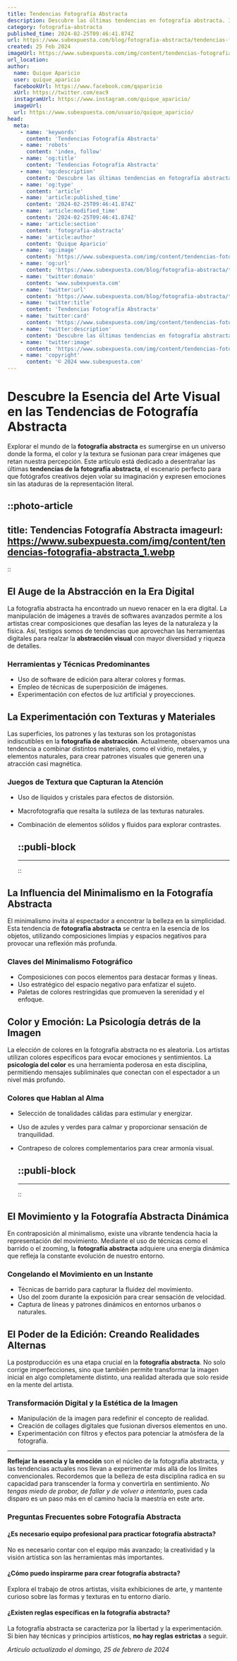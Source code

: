 ```yaml
---
title: Tendencias Fotografía Abstracta
description: Descubre las últimas tendencias en fotografía abstracta. Inspiración y técnicas creativas para capturar imágenes únicas con un toque artístico.
category: fotografia-abstracta
published_time: 2024-02-25T09:46:41.874Z
url: https://www.subexpuesta.com/blog/fotografia-abstracta/tendencias-fotografia-abstracta
created: 25 Feb 2024
imageUrl: https://www.subexpuesta.com/img/content/tendencias-fotografia-abstracta_1.webp
url_location:
author:
  name: Quique Aparicio
  user: quique_aparicio
  facebookUrl: https://www.facebook.com/qaparicio
  xUrl: https://twitter.com/eac9
  instagramUrl: https://www.instagram.com/quique_aparicio/
  imageUrl: 
  url: https://www.subexpuesta.com/usuario/quique_aparicio/
head:
  meta:
    - name: 'keywords'
      content: 'Tendencias Fotografía Abstracta'
    - name: 'robots'
      content: 'index, follow'
    - name: 'og:title'
      content: 'Tendencias Fotografía Abstracta'
    - name: 'og:description'
      content: 'Descubre las últimas tendencias en fotografía abstracta. Inspiración y técnicas creativas para capturar imágenes únicas con un toque artístico.'
    - name: 'og:type'
      content: 'article'
    - name: 'article:published_time'
      content: '2024-02-25T09:46:41.874Z'
    - name: 'article:modified_time'
      content: '2024-02-25T09:46:41.874Z'
    - name: 'article:section'
      content: 'fotografia-abstracta'
    - name: 'article:author'
      content: 'Quique Aparicio'
    - name: 'og:image'
      content: 'https://www.subexpuesta.com/img/content/tendencias-fotografia-abstracta_1.webp'
    - name: 'og:url'
      content: 'https://www.subexpuesta.com/blog/fotografia-abstracta/tendencias-fotografia-abstracta'
    - name: 'twitter:domain'
      content: 'www.subexpuesta.com'
    - name: 'twitter:url'
      content: 'https://www.subexpuesta.com/blog/fotografia-abstracta/tendencias-fotografia-abstracta'
    - name: 'twitter:title'
      content: 'Tendencias Fotografía Abstracta'
    - name: 'twitter:card'
      content: 'https://www.subexpuesta.com/img/content/tendencias-fotografia-abstracta_1.webp'
    - name: 'twitter:description'
      content: 'Descubre las últimas tendencias en fotografía abstracta. Inspiración y técnicas creativas para capturar imágenes únicas con un toque artístico.'
    - name: 'twitter:image'
      content: 'https://www.subexpuesta.com/img/content/tendencias-fotografia-abstracta_1.webp'
    - name: 'copyright'
      content: '© 2024 www.subexpuesta.com'
---
```

# Descubre la Esencia del Arte Visual en las Tendencias de Fotografía Abstracta

Explorar el mundo de la **fotografía abstracta** es sumergirse en un universo donde la forma, el color y la textura se fusionan para crear imágenes que retan nuestra percepción. Este artículo está dedicado a desentrañar las últimas **tendencias de la fotografía abstracta**, el escenario perfecto para que fotógrafos creativos dejen volar su imaginación y expresen emociones sin las ataduras de la representación literal.


::photo-article
---
title: Tendencias Fotografía Abstracta
imageurl: https://www.subexpuesta.com/img/content/tendencias-fotografia-abstracta_1.webp
---
::



## El Auge de la Abstracción en la Era Digital

La fotografía abstracta ha encontrado un nuevo renacer en la era digital. La manipulación de imágenes a través de softwares avanzados permite a los artistas crear composiciones que desafían las leyes de la naturaleza y la física. Así, testigos somos de tendencias que aprovechan las herramientas digitales para realzar la **abstracción visual** con mayor diversidad y riqueza de detalles.

### Herramientas y Técnicas Predominantes

- Uso de software de edición para alterar colores y formas.
- Empleo de técnicas de superposición de imágenes.
- Experimentación con efectos de luz artificial y proyecciones.

## La Experimentación con Texturas y Materiales

Las superficies, los patrones y las texturas son los protagonistas indiscutibles en la **fotografía de abstracción**. Actualmente, observamos una tendencia a combinar distintos materiales, como el vidrio, metales, y elementos naturales, para crear patrones visuales que generen una atracción casi magnética.

### Juegos de Textura que Capturan la Atención

- Uso de líquidos y cristales para efectos de distorsión.
- Macrofotografía que resalta la sutileza de las texturas naturales.
- Combinación de elementos sólidos y fluidos para explorar contrastes.


  ::publi-block
  ---
  ---
  ::
  
  

## La Influencia del Minimalismo en la Fotografía Abstracta

El minimalismo invita al espectador a encontrar la belleza en la simplicidad. Esta tendencia de **fotografía abstracta** se centra en la esencia de los objetos, utilizando composiciones limpias y espacios negativos para provocar una reflexión más profunda.

### Claves del Minimalismo Fotográfico

- Composiciones con pocos elementos para destacar formas y líneas.
- Uso estratégico del espacio negativo para enfatizar el sujeto.
- Paletas de colores restringidas que promueven la serenidad y el enfoque.

## Color y Emoción: La Psicología detrás de la Imagen

La elección de colores en la fotografía abstracta no es aleatoria. Los artistas utilizan colores específicos para evocar emociones y sentimientos. La **psicología del color** es una herramienta poderosa en esta disciplina, permitiendo mensajes subliminales que conectan con el espectador a un nivel más profundo.

### Colores que Hablan al Alma

- Selección de tonalidades cálidas para estimular y energizar.
- Uso de azules y verdes para calmar y proporcionar sensación de tranquilidad.
- Contrapeso de colores complementarios para crear armonía visual.


  ::publi-block
  ---
  ---
  ::
  
  

## El Movimiento y la Fotografía Abstracta Dinámica

En contraposición al minimalismo, existe una vibrante tendencia hacia la representación del movimiento. Mediante el uso de técnicas como el barrido o el zooming, la **fotografía abstracta** adquiere una energía dinámica que refleja la constante evolución de nuestro entorno.

### Congelando el Movimiento en un Instante

- Técnicas de barrido para capturar la fluidez del movimiento.
- Uso del zoom durante la exposición para crear sensación de velocidad.
- Captura de líneas y patrones dinámicos en entornos urbanos o naturales.

## El Poder de la Edición: Creando Realidades Alternas

La postproducción es una etapa crucial en la **fotografía abstracta**. No solo corrige imperfecciones, sino que también permite transformar la imagen inicial en algo completamente distinto, una realidad alterada que solo reside en la mente del artista.

### Transformación Digital y la Estética de la Imagen

- Manipulación de la imagen para redefinir el concepto de realidad.
- Creación de collages digitales que fusionan diversos elementos en uno.
- Experimentación con filtros y efectos para potenciar la atmósfera de la fotografía.

---

**Reflejar la esencia y la emoción** son el núcleo de la fotografía abstracta, y las tendencias actuales nos llevan a experimentar más allá de los límites convencionales. Recordemos que la belleza de esta disciplina radica en su capacidad para transcender la forma y convertirla en sentimiento. *No tengas miedo de probar, de fallar y de volver a intentarlo*, pues cada disparo es un paso más en el camino hacia la maestría en este arte.

### Preguntas Frecuentes sobre Fotografía Abstracta

#### ¿Es necesario equipo profesional para practicar fotografía abstracta?

No es necesario contar con el equipo más avanzado; la creatividad y la visión artística son las herramientas más importantes.

#### ¿Cómo puedo inspirarme para crear fotografía abstracta?

Explora el trabajo de otros artistas, visita exhibiciones de arte, y mantente curioso sobre las formas y texturas en tu entorno diario.

#### ¿Existen reglas específicas en la fotografía abstracta?

La fotografía abstracta se caracteriza por la libertad y la experimentación. Si bien hay técnicas y principios artísticos, **no hay reglas estrictas** a seguir.

_Artículo actualizado el domingo, 25 de febrero de 2024_